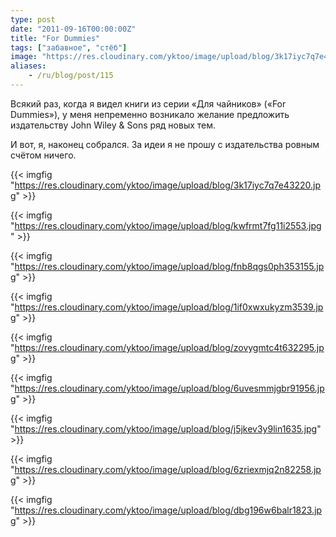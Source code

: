```yaml
---
type: post
date: "2011-09-16T00:00:00Z"
title: "For Dummies"
tags: ["забавное", "стёб"]
image: "https://res.cloudinary.com/yktoo/image/upload/blog/3k17iyc7q7e43220.jpg"
aliases:
    - /ru/blog/post/115
---
```


Всякий раз, когда я видел книги из серии «Для чайников» («For Dummies»), у меня непременно возникало желание предложить издательству John Wiley & Sons ряд новых тем.

И вот, я, наконец собрался. За идеи я не прошу с издательства ровным счётом ничего.

{{< imgfig "https://res.cloudinary.com/yktoo/image/upload/blog/3k17iyc7q7e43220.jpg" >}}

<!--more-->

{{< imgfig "https://res.cloudinary.com/yktoo/image/upload/blog/kwfrmt7fg11i2553.jpg" >}}

{{< imgfig "https://res.cloudinary.com/yktoo/image/upload/blog/fnb8qgs0ph353155.jpg" >}}

{{< imgfig "https://res.cloudinary.com/yktoo/image/upload/blog/1if0xwxukyzm3539.jpg" >}}

{{< imgfig "https://res.cloudinary.com/yktoo/image/upload/blog/zovygmtc4t632295.jpg" >}}

{{< imgfig "https://res.cloudinary.com/yktoo/image/upload/blog/6uvesmmjgbr91956.jpg" >}}

{{< imgfig "https://res.cloudinary.com/yktoo/image/upload/blog/j5jkev3y9lin1635.jpg" >}}

{{< imgfig "https://res.cloudinary.com/yktoo/image/upload/blog/6zriexmjq2n82258.jpg" >}}

{{< imgfig "https://res.cloudinary.com/yktoo/image/upload/blog/dbg196w6balr1823.jpg" >}}
